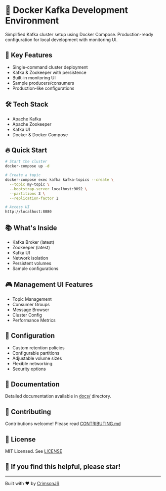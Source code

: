 # 🚀 Docker Kafka Development Environment

Simplified Kafka cluster setup using Docker Compose. Production-ready configuration for local development with monitoring UI.

## 🎯 Key Features
- Single-command cluster deployment
- Kafka & Zookeeper with persistence
- Built-in monitoring UI
- Sample producers/consumers
- Production-like configurations

## 🛠 Tech Stack
- Apache Kafka
- Apache Zookeeper
- Kafka UI
- Docker & Docker Compose

## 🔥 Quick Start
```bash
# Start the cluster
docker-compose up -d

# Create a topic
docker-compose exec kafka kafka-topics --create \
  --topic my-topic \
  --bootstrap-server localhost:9092 \
  --partitions 3 \
  --replication-factor 1

# Access UI
http://localhost:8080
```

## 📚 What's Inside
- Kafka Broker (latest)
- Zookeeper (latest)
- Kafka UI
- Network isolation
- Persistent volumes
- Sample configurations

## 🎮 Management UI Features
- Topic Management
- Consumer Groups
- Message Browser
- Cluster Config
- Performance Metrics

## 🔧 Configuration
- Custom retention policies
- Configurable partitions
- Adjustable volume sizes
- Flexible networking
- Security options

## 📖 Documentation
Detailed documentation available in [docs/](docs/) directory.

## 🤝 Contributing
Contributions welcome! Please read [CONTRIBUTING.md](CONTRIBUTING.md)

## 📄 License
MIT Licensed. See [LICENSE](LICENSE)

## 🌟 If you find this helpful, please star!

---
Built with ❤️ by [CrimsonJS](https://github.com/yourusername)